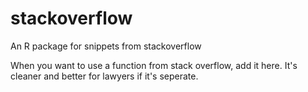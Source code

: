 # stackoverflow
An R package for snippets from stackoverflow

When you want to use a function from stack overflow, add it here. It's cleaner and better for lawyers if it's seperate.
